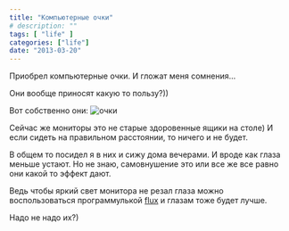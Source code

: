 ```yaml
---
title: "Компьютерные очки"
# description: ""
tags: [ "life" ]
categories: ["life"]
date: "2013-03-20"
---
```


Приобрел компьютерные очки. И гложат меня сомнения...
<!-- Read more -->

Они вообще приносят какую то пользу?))

Вот собственно они:
![очки](http://distilleryimage4.s3.amazonaws.com/92b34e02835c11e280a722000a9e28dc_7.jpg "очки")

Сейчас же мониторы это не старые здоровенные ящики на столе) И если сидеть на правильном расстоянии, то ничего и не будет.

В общем то посидел я в них и сижу дома вечерами. И вроде как глаза меньше устают. Но не знаю, самовнушение это или все же все равно они какой то эффект дают.

Ведь чтобы яркий свет монитора не резал глаза можно воспользоваться программулькой [flux](http://stereopsis.com/flux/ "flux") и глазам тоже будет лучше.

Надо не надо их?)
